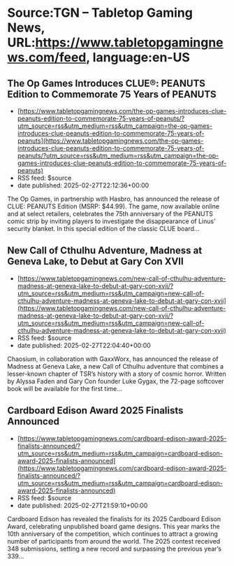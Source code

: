# Source:TGN – Tabletop Gaming News, URL:https://www.tabletopgamingnews.com/feed, language:en-US

## The Op Games Introduces CLUE®: PEANUTS Edition to Commemorate 75 Years of PEANUTS
 - [https://www.tabletopgamingnews.com/the-op-games-introduces-clue-peanuts-edition-to-commemorate-75-years-of-peanuts/?utm_source=rss&utm_medium=rss&utm_campaign=the-op-games-introduces-clue-peanuts-edition-to-commemorate-75-years-of-peanuts](https://www.tabletopgamingnews.com/the-op-games-introduces-clue-peanuts-edition-to-commemorate-75-years-of-peanuts/?utm_source=rss&utm_medium=rss&utm_campaign=the-op-games-introduces-clue-peanuts-edition-to-commemorate-75-years-of-peanuts)
 - RSS feed: $source
 - date published: 2025-02-27T22:12:36+00:00

The Op Games, in partnership with Hasbro, has announced the release of CLUE: PEANUTS Edition (MSRP: $44.99). The game, now available online and at select retailers, celebrates the 75th anniversary of the PEANUTS comic strip by inviting players to investigate the disappearance of Linus’ security blanket. In this special edition of the classic CLUE board...

## New Call of Cthulhu Adventure, Madness at Geneva Lake, to Debut at Gary Con XVII
 - [https://www.tabletopgamingnews.com/new-call-of-cthulhu-adventure-madness-at-geneva-lake-to-debut-at-gary-con-xvii/?utm_source=rss&utm_medium=rss&utm_campaign=new-call-of-cthulhu-adventure-madness-at-geneva-lake-to-debut-at-gary-con-xvii](https://www.tabletopgamingnews.com/new-call-of-cthulhu-adventure-madness-at-geneva-lake-to-debut-at-gary-con-xvii/?utm_source=rss&utm_medium=rss&utm_campaign=new-call-of-cthulhu-adventure-madness-at-geneva-lake-to-debut-at-gary-con-xvii)
 - RSS feed: $source
 - date published: 2025-02-27T22:04:40+00:00

Chaosium, in collaboration with GaxxWorx, has announced the release of Madness at Geneva Lake, a new Call of Cthulhu adventure that combines a lesser-known chapter of TSR’s history with a story of cosmic horror. Written by Alyssa Faden and Gary Con founder Luke Gygax, the 72-page softcover book will be available for the first time...

## Cardboard Edison Award 2025 Finalists Announced
 - [https://www.tabletopgamingnews.com/cardboard-edison-award-2025-finalists-announced/?utm_source=rss&utm_medium=rss&utm_campaign=cardboard-edison-award-2025-finalists-announced](https://www.tabletopgamingnews.com/cardboard-edison-award-2025-finalists-announced/?utm_source=rss&utm_medium=rss&utm_campaign=cardboard-edison-award-2025-finalists-announced)
 - RSS feed: $source
 - date published: 2025-02-27T21:59:10+00:00

Cardboard Edison has revealed the finalists for its 2025 Cardboard Edison Award, celebrating unpublished board game designs. This year marks the 10th anniversary of the competition, which continues to attract a growing number of participants from around the world. The 2025 contest received 348 submissions, setting a new record and surpassing the previous year’s 339...

